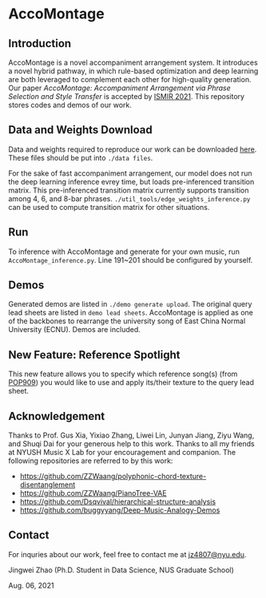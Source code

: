# AccoMontage

## Introduction
AccoMontage is a novel accompaniment arrangement system. It introduces a novel hybrid pathway, in which rule-based optimization and deep learning are both leveraged to complement each other for high-quality generation. Our paper *AccoMontage: Accompaniment Arrangement via Phrase Selection and Style Transfer* is accepted by [ISMIR 2021](https://ismir2021.ismir.net/). This repository stores codes and demos of our work.

## Data and Weights Download
Data and weights required to reproduce our work can be downloaded [here](https://drive.google.com/drive/folders/14sR11NR7jDPMLtCAYbuK5KwLdc7jSKZv?usp=sharing). These files should be put into `./data files`.

For the sake of fast accompaniment arrangement, our model does not run the deep learning inference evrey time, but loads pre-inferenced transition matrix. This pre-inferenced transition matrix currently supports transition among 4, 6, and 8-bar phrases. `./util_tools/edge_weights_inference.py` can be used to compute transition matrix for other situations.

## Run
To inference with AccoMontage and generate for your own music, run `AccoMontage_inference.py`. Line 191~201 should be configured by yourself.

## Demos
Generated demos are listed in `./demo generate upload`. The original query lead sheets are listed in `demo lead sheets`. AccoMontage is applied as one of the backbones to rearrange the university song of East China Normal University (ECNU). Demos are included.

## New Feature: Reference Spotlight
This new feature allows you to specify which reference song(s) (from [POP909](https://github.com/music-x-lab/POP909-Dataset)) you would like to use and apply its/their texture to the query lead sheet.

## Acknowledgement
Thanks to Prof. Gus Xia, Yixiao Zhang, Liwei Lin, Junyan Jiang, Ziyu Wang, and Shuqi Dai for your generous help to this work. Thanks to all my friends at NYUSH Music X Lab for your encouragement and companion. The following repositories are referred to by this work:

- https://github.com/ZZWaang/polyphonic-chord-texture-disentanglement
- https://github.com/ZZWaang/PianoTree-VAE 
- https://github.com/Dsqvival/hierarchical-structure-analysis
- https://github.com/buggyyang/Deep-Music-Analogy-Demos

## Contact
For inquries about our work, feel free to contact me at jz4807@nyu.edu.

Jingwei Zhao (Ph.D. Student in Data Science, NUS Graduate School)

Aug. 06, 2021